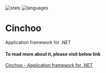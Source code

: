 ![stats](https://github-readme-stats.vercel.app/api?username=thibaultmeyer&show_icons=true&include_all_commits=true&line_height=33&count_private=true&theme=dark)
![languages](https://github-readme-stats.vercel.app/api/top-langs/?username=thibaultmeyer&langs_count=4&line_height=345&theme=dark)

# Cinchoo

<!--
  Title: Cinchoo
  Description: Application Framework for .NET
  Author: Cinchoo
  -->
 <meta name='keywords' content='.net, c#, framework'>
 
Application framework for .NET 

#### To read more about it, please visit below link

[Cinchoo - Application framework for .NET](http://www.cinchoo.com)
